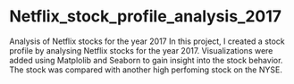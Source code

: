 # Netflix_stock_profile_analysis_2017
Analysis of Netflix stocks for the year 2017
In this project, I created a stock profile by analysing Netflix stocks for the year 2017.
Visualizations were added using Matplolib and Seaborn to gain insight into the stock behavior.
The stock was compared with another high perfoming stock on the NYSE.
